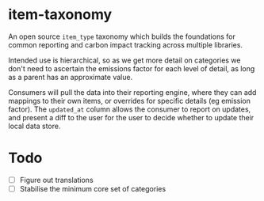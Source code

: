# item-taxonomy

An open source `item_type` taxonomy which builds the foundations for common reporting and carbon impact tracking across multiple libraries.

Intended use is hierarchical, so as we get more detail on categories we don't need to ascertain the emissions factor for each level of detail, as long as a parent has an approximate value.

Consumers will pull the data into their reporting engine, where they can add mappings to their own items, or overrides for specific details (eg emission factor). The `updated_at` column allows the consumer to report on updates, and present a diff to the user for the user to decide whether to update their local data store.

# Todo

- [ ] Figure out translations
- [ ] Stabilise the minimum core set of categories
